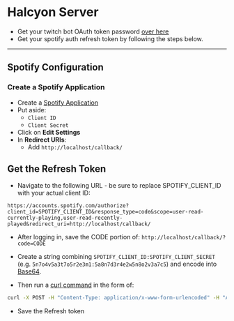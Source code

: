 # Halcyon Server

- Get your twitch bot OAuth token password [over here](https://twitchapps.com/tmi/)
- Get your spotify auth refresh token by following the steps below.


-----

## Spotify Configuration
### Create a Spotify Application

* Create a [Spotify Application](https://developer.spotify.com/dashboard/applications)
* Put aside:
    * `Client ID`
    * `Client Secret`
* Click on **Edit Settings**
* In **Redirect URIs**:
    * Add `http://localhost/callback/`

## Get the Refresh Token

* Navigate to the following URL - be sure to replace SPOTIFY_CLIENT_ID with your actual client ID:

```
https://accounts.spotify.com/authorize?client_id=SPOTIFY_CLIENT_ID&response_type=code&scope=user-read-currently-playing,user-read-recently-played&redirect_uri=http://localhost/callback/
```

* After logging in, save the CODE portion of: `http://localhost/callback/?code=CODE`

* Create a string combining `SPOTIFY_CLIENT_ID:SPOTIFY_CLIENT_SECRET` (e.g. `5n7o4v5a3t7o5r2e3m1:5a8n7d3r4e2w5n8o2v3a7c5`) and encode into [Base64](https://www.base64encode.org/).

* Then run a [curl command](https://httpie.org/run) in the form of:
```sh
curl -X POST -H "Content-Type: application/x-www-form-urlencoded" -H "Authorization: Basic BASE64_HERE" -d "grant_type=authorization_code&redirect_uri=http://localhost/callback/&code=CODE_HERE" https://accounts.spotify.com/api/token
```

* Save the Refresh token
